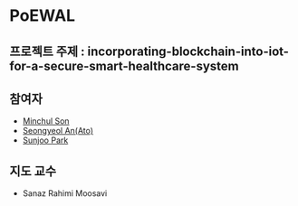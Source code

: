 # PoEWAL
## 프로젝트 주제 : incorporating-blockchain-into-iot-for-a-secure-smart-healthcare-system
## 참여자
* [Minchul Son](https://github.com/MinChul-Son)
* [Seongyeol An(Ato)](https://github.com/Ir2placeable)
* [Sunjoo Park](https://github.com/alalai012)
## 지도 교수
* Sanaz Rahimi Moosavi



